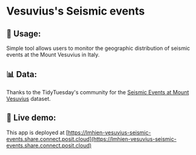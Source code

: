 # Vesuvius's Seismic events

## 📖 Usage:
Simple tool allows users to monitor the geographic distribution of seismic events at the Mount Vesuvius in Italy.

## 📊 Data: 
Thanks to the TidyTuesday's community for the [Seismic Events at Mount Vesuvius](https://github.com/rfordatascience/tidytuesday/blob/main/data/2025/2025-05-13/readme.md) dataset.

## 🚀 Live demo:
This app is deployed at [https://lmhien-vesuvius-seismic-events.share.connect.posit.cloud](https://lmhien-vesuvius-seismic-events.share.connect.posit.cloud)
